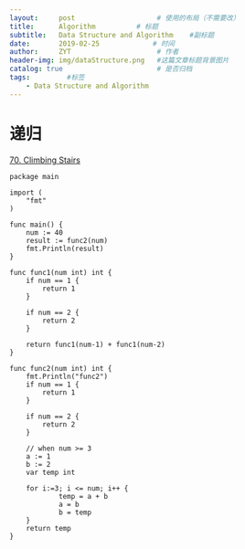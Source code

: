 ```yaml
---
layout:     post                    # 使用的布局（不需要改）
title:      Algorithm          # 标题 
subtitle:   Data Structure and Algorithm    #副标题
date:       2019-02-25             # 时间
author:     ZYT                     # 作者
header-img: img/dataStructure.png   #这篇文章标题背景图片
catalog: true                       # 是否归档
tags:         #标签
    - Data Structure and Algorithm
---
```


# 递归

[70. Climbing Stairs](https://leetcode.com/problems/climbing-stairs/)

```
package main

import (
	"fmt"
)

func main() {
	num := 40
	result := func2(num)
	fmt.Println(result)
}

func func1(num int) int {
	if num == 1 {
		return 1
	}

	if num == 2 {
		return 2
	}

	return func1(num-1) + func1(num-2)
}

func func2(num int) int {
	fmt.Println("func2")
	if num == 1 {
		return 1
	}

	if num == 2 {
		return 2
	}

	// when num >= 3
	a := 1
	b := 2
	var temp int

	for i:=3; i <= num; i++ {
			temp = a + b
			a = b
			b = temp
	}
	return temp
}
```
